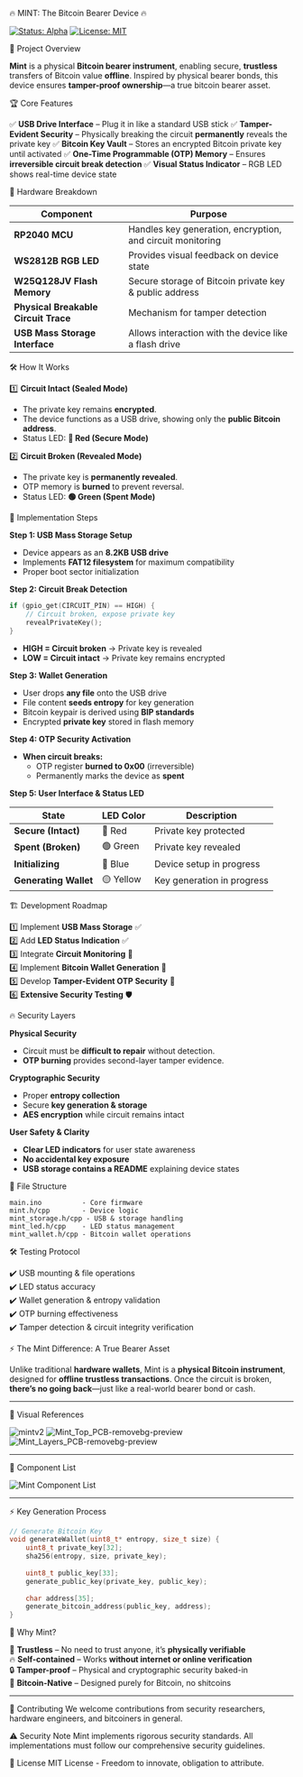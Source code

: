 🔥 MINT: The Bitcoin Bearer Device 🔥

[![Status: Alpha](https://img.shields.io/badge/Status-Alpha-orange.svg)]()
[![License: MIT](https://img.shields.io/badge/License-MIT-blue.svg)]()

🚀 Project Overview

**Mint** is a physical **Bitcoin bearer instrument**, enabling secure, **trustless** transfers of Bitcoin value **offline**. Inspired by physical bearer bonds, this device ensures **tamper-proof ownership**—a true bitcoin bearer asset.

🏆 Core Features

✅ **USB Drive Interface** – Plug it in like a standard USB stick 
✅ **Tamper-Evident Security** – Physically breaking the circuit **permanently** reveals the private key 
✅ **Bitcoin Key Vault** – Stores an encrypted Bitcoin private key until activated 
✅ **One-Time Programmable (OTP) Memory** – Ensures **irreversible circuit break detection** 
✅ **Visual Status Indicator** – RGB LED shows real-time device state

🔩 Hardware Breakdown

| **Component**                        | **Purpose**                                                |
| ------------------------------------ | ---------------------------------------------------------- |
| **RP2040 MCU**                       | Handles key generation, encryption, and circuit monitoring |
| **WS2812B RGB LED**                  | Provides visual feedback on device state                   |
| **W25Q128JV Flash Memory**           | Secure storage of Bitcoin private key & public address     |
| **Physical Breakable Circuit Trace** | Mechanism for tamper detection                             |
| **USB Mass Storage Interface**       | Allows interaction with the device like a flash drive      |

🛠️ How It Works

1️⃣ **Circuit Intact (Sealed Mode)**

- The private key remains **encrypted**.
- The device functions as a USB drive, showing only the **public Bitcoin address**.
- Status LED: **🔴 Red (Secure Mode)**

2️⃣ **Circuit Broken (Revealed Mode)**

- The private key is **permanently revealed**.
- OTP memory is **burned** to prevent reversal.
- Status LED: **🟢 Green (Spent Mode)**

🔧 Implementation Steps

**Step 1: USB Mass Storage Setup**

- Device appears as an **8.2KB USB drive**
- Implements **FAT12 filesystem** for maximum compatibility
- Proper boot sector initialization

**Step 2: Circuit Break Detection**

```cpp
if (gpio_get(CIRCUIT_PIN) == HIGH) {
    // Circuit broken, expose private key
    revealPrivateKey();
}
```

- **HIGH = Circuit broken** → Private key is revealed
- **LOW = Circuit intact** → Private key remains encrypted

**Step 3: Wallet Generation**

- User drops **any file** onto the USB drive
- File content **seeds entropy** for key generation
- Bitcoin keypair is derived using **BIP standards**
- Encrypted **private key** stored in flash memory

**Step 4: OTP Security Activation**

- **When circuit breaks:**
  - OTP register **burned to 0x00** (irreversible)
  - Permanently marks the device as **spent**

**Step 5: User Interface & Status LED**

| **State**             | **LED Color** | **Description**            |
| --------------------- | ------------- | -------------------------- |
| **Secure (Intact)**   | 🔴 Red        | Private key protected      |
| **Spent (Broken)**    | 🟢 Green      | Private key revealed       |
| **Initializing**      | 🔵 Blue       | Device setup in progress   |
| **Generating Wallet** | 🟡 Yellow     | Key generation in progress |

🏗️ Development Roadmap

1️⃣ Implement **USB Mass Storage** ✅\
2️⃣ Add **LED Status Indication** ✅\
3️⃣ Integrate **Circuit Monitoring** 🔄\
4️⃣ Implement **Bitcoin Wallet Generation** 🔄\
5️⃣ Develop **Tamper-Evident OTP Security** 🔄\
6️⃣ **Extensive Security Testing** 🛡️

🔥 Security Layers

**Physical Security**

- Circuit must be **difficult to repair** without detection.
- **OTP burning** provides second-layer tamper evidence.

**Cryptographic Security**

- Proper **entropy collection**
- Secure **key generation & storage**
- **AES encryption** while circuit remains intact

**User Safety & Clarity**

- **Clear LED indicators** for user state awareness
- **No accidental key exposure**
- **USB storage contains a README** explaining device states

📂 File Structure

```
main.ino          - Core firmware
mint.h/cpp        - Device logic
mint_storage.h/cpp - USB & storage handling
mint_led.h/cpp    - LED status management
mint_wallet.h/cpp - Bitcoin wallet operations
```

🛠️ Testing Protocol

✔️ USB mounting & file operations\
✔️ LED status accuracy\
✔️ Wallet generation & entropy validation\
✔️ OTP burning effectiveness\
✔️ Tamper detection & circuit integrity verification

⚡ The Mint Difference: A True Bearer Asset

Unlike traditional **hardware wallets**, Mint is a **physical Bitcoin instrument**, designed for **offline trustless transactions**. Once the circuit is broken, **there’s no going back**—just like a real-world bearer bond or cash.

---

🎨 Visual References

![mintv2](https://github.com/user-attachments/assets/358ed475-1666-4fdf-9f24-85b0c5721bf6)
![Mint_Top_PCB-removebg-preview](https://github.com/user-attachments/assets/ebfa36c4-efb8-4c33-9b49-b35448d6788a)
![Mint_Layers_PCB-removebg-preview](https://github.com/user-attachments/assets/f1ca6875-9305-4681-b5b6-e75783d2bf76)

---

🤖 Component List

![Mint Component List](https://github.com/user-attachments/assets/10cf52f9-9c92-4a53-b3e6-251adaa08b6a)



---

⚡ Key Generation Process

```cpp
// Generate Bitcoin Key
void generateWallet(uint8_t* entropy, size_t size) {
    uint8_t private_key[32];
    sha256(entropy, size, private_key);
    
    uint8_t public_key[33];
    generate_public_key(private_key, public_key);
    
    char address[35];
    generate_bitcoin_address(public_key, address);
}
```

🎯 Why Mint?

🚀 **Trustless** – No need to trust anyone, it’s **physically verifiable**\
🔥 **Self-contained** – Works **without internet or online verification**\
🔒 **Tamper-proof** – Physical and cryptographic security baked-in\
💎 **Bitcoin-Native** – Designed purely for Bitcoin, no shitcoins

---

🤝 Contributing
We welcome contributions from security researchers, hardware engineers, and bitcoiners in general.

⚠️ Security Note
Mint implements rigorous security standards. All implementations must follow our comprehensive security guidelines.

📜 License
MIT License - Freedom to innovate, obligation to attribute.

